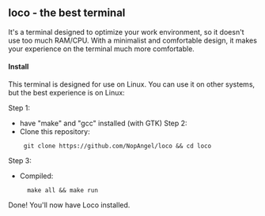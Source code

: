 ## loco - the best terminal

It's a terminal designed to optimize your work environment, so it doesn't use too much RAM/CPU. 
With a minimalist and comfortable design, it makes your experience on the terminal much more comfortable.

#### Install

This terminal is designed for use on Linux. You can use it on other systems, but the best experience is on Linux:

Step 1:
 - have "make" and "gcc" installed (with GTK)
Step 2:
 - Clone this repository:
   ```
    git clone https://github.com/NopAngel/loco && cd loco
   ```
Step 3: 
 - Compiled:
   ```
     make all && make run
   ```
Done! You'll now have Loco installed.
